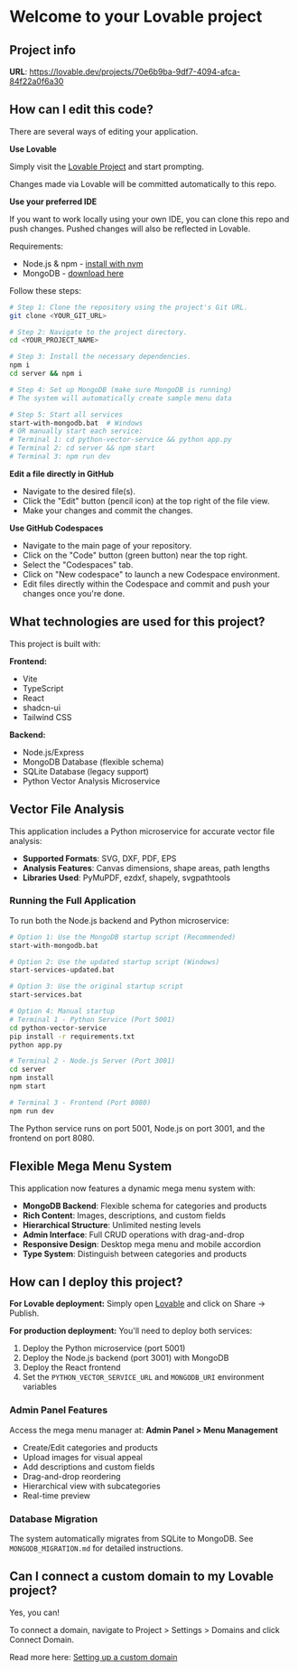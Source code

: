 # Welcome to your Lovable project

## Project info

**URL**: https://lovable.dev/projects/70e6b9ba-9df7-4094-afca-84f22a0f6a30

## How can I edit this code?

There are several ways of editing your application.

**Use Lovable**

Simply visit the [Lovable Project](https://lovable.dev/projects/70e6b9ba-9df7-4094-afca-84f22a0f6a30) and start prompting.

Changes made via Lovable will be committed automatically to this repo.

**Use your preferred IDE**

If you want to work locally using your own IDE, you can clone this repo and push changes. Pushed changes will also be reflected in Lovable.

Requirements:
- Node.js & npm - [install with nvm](https://github.com/nvm-sh/nvm#installing-and-updating)
- MongoDB - [download here](https://www.mongodb.com/try/download/community)

Follow these steps:

```sh
# Step 1: Clone the repository using the project's Git URL.
git clone <YOUR_GIT_URL>

# Step 2: Navigate to the project directory.
cd <YOUR_PROJECT_NAME>

# Step 3: Install the necessary dependencies.
npm i
cd server && npm i

# Step 4: Set up MongoDB (make sure MongoDB is running)
# The system will automatically create sample menu data

# Step 5: Start all services
start-with-mongodb.bat  # Windows
# OR manually start each service:
# Terminal 1: cd python-vector-service && python app.py
# Terminal 2: cd server && npm start  
# Terminal 3: npm run dev
```

**Edit a file directly in GitHub**

- Navigate to the desired file(s).
- Click the "Edit" button (pencil icon) at the top right of the file view.
- Make your changes and commit the changes.

**Use GitHub Codespaces**

- Navigate to the main page of your repository.
- Click on the "Code" button (green button) near the top right.
- Select the "Codespaces" tab.
- Click on "New codespace" to launch a new Codespace environment.
- Edit files directly within the Codespace and commit and push your changes once you're done.

## What technologies are used for this project?

This project is built with:

**Frontend:**
- Vite
- TypeScript
- React
- shadcn-ui
- Tailwind CSS

**Backend:**
- Node.js/Express
- MongoDB Database (flexible schema)
- SQLite Database (legacy support)
- Python Vector Analysis Microservice

## Vector File Analysis

This application includes a Python microservice for accurate vector file analysis:

- **Supported Formats**: SVG, DXF, PDF, EPS
- **Analysis Features**: Canvas dimensions, shape areas, path lengths
- **Libraries Used**: PyMuPDF, ezdxf, shapely, svgpathtools

### Running the Full Application

To run both the Node.js backend and Python microservice:

```bash
# Option 1: Use the MongoDB startup script (Recommended)
start-with-mongodb.bat

# Option 2: Use the updated startup script (Windows)
start-services-updated.bat

# Option 3: Use the original startup script
start-services.bat

# Option 4: Manual startup
# Terminal 1 - Python Service (Port 5001)
cd python-vector-service
pip install -r requirements.txt
python app.py

# Terminal 2 - Node.js Server (Port 3001)
cd server
npm install
npm start

# Terminal 3 - Frontend (Port 8080)
npm run dev
```

The Python service runs on port 5001, Node.js on port 3001, and the frontend on port 8080.

## Flexible Mega Menu System

This application now features a dynamic mega menu system with:

- **MongoDB Backend**: Flexible schema for categories and products
- **Rich Content**: Images, descriptions, and custom fields
- **Hierarchical Structure**: Unlimited nesting levels
- **Admin Interface**: Full CRUD operations with drag-and-drop
- **Responsive Design**: Desktop mega menu and mobile accordion
- **Type System**: Distinguish between categories and products

## How can I deploy this project?

**For Lovable deployment:**
Simply open [Lovable](https://lovable.dev/projects/70e6b9ba-9df7-4094-afca-84f22a0f6a30) and click on Share -> Publish.

**For production deployment:**
You'll need to deploy both services:
1. Deploy the Python microservice (port 5001)
2. Deploy the Node.js backend (port 3001) with MongoDB
3. Deploy the React frontend
4. Set the `PYTHON_VECTOR_SERVICE_URL` and `MONGODB_URI` environment variables

### Admin Panel Features

Access the mega menu manager at: **Admin Panel > Menu Management**

- Create/Edit categories and products
- Upload images for visual appeal
- Add descriptions and custom fields
- Drag-and-drop reordering
- Hierarchical view with subcategories
- Real-time preview

### Database Migration

The system automatically migrates from SQLite to MongoDB. See `MONGODB_MIGRATION.md` for detailed instructions.

## Can I connect a custom domain to my Lovable project?

Yes, you can!

To connect a domain, navigate to Project > Settings > Domains and click Connect Domain.

Read more here: [Setting up a custom domain](https://docs.lovable.dev/tips-tricks/custom-domain#step-by-step-guide)

